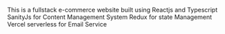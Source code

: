 This is a fullstack e-commerce website built using Reactjs and Typescript 
SanityJs for Content Management System 
Redux for state Management 
Vercel serverless for Email Service 
